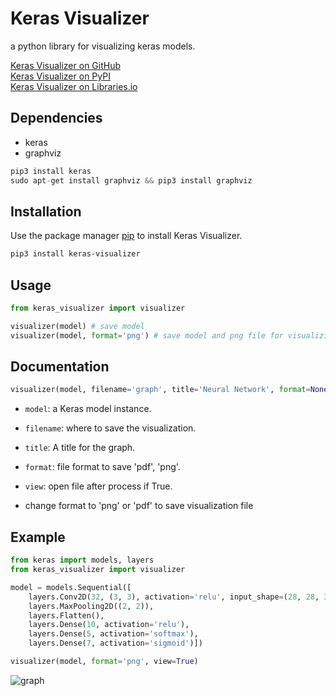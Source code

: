 # Keras Visualizer

a python library for visualizing keras models.

[Keras Visualizer on GitHub](https://github.com/lordmahyar/keras_visualizer)\
[Keras Visualizer on PyPI](https://pypi.org/project/keras-visualizer/)\
[Keras Visualizer on Libraries.io](https://libraries.io/pypi/keras-visualizer)
## Dependencies

* keras
* graphviz
```python
pip3 install keras
sudo apt-get install graphviz && pip3 install graphviz
```

## Installation

        
Use the package manager [pip](https://pip.pypa.io/en/stable/) to install Keras Visualizer.
```bash
pip3 install keras-visualizer
```

## Usage

```python
from keras_visualizer import visualizer

visualizer(model) # save model
visualizer(model, format='png') # save model and png file for visualizing model
```

## Documentation
```python
visualizer(model, filename='graph', title='Neural Network', format=None, view=False)
```

* `model`: a Keras model instance.
* `filename`: where to save the visualization.
* `title`: A title for the graph.
* `format`: file format to save 'pdf', 'png'.
* `view`: open file after process if True.

* change format to 'png' or 'pdf' to save visualization file

## Example
```python
from keras import models, layers
from keras_visualizer import visualizer

model = models.Sequential([
    layers.Conv2D(32, (3, 3), activation='relu', input_shape=(28, 28, 3)),
    layers.MaxPooling2D((2, 2)),
    layers.Flatten(),
    layers.Dense(10, activation='relu'),
    layers.Dense(5, activation='softmax'),
    layers.Dense(7, activation='sigmoid')])

visualizer(model, format='png', view=True)
```
![graph](https://github.com/lordmahyar/keras_visualizer/blob/master/graph.png)

